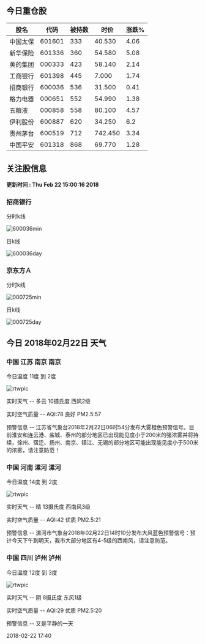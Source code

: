 
## 今日重仓股 

|股名|代码|被持数|时价|涨跌%|
|---|---|---|---|---|
|中国太保|601601|333|40.530|4.06|
|新华保险|601336|360|54.580|5.08|
|美的集团|000333|423|58.140|2.14|
|工商银行|601398|445|7.000|1.74|
|招商银行|600036|536|31.500|0.41|
|格力电器|000651|552|54.990|1.38|
|五粮液|000858|558|80.100|4.57|
|伊利股份|600887|620|34.250|6.2|
|贵州茅台|600519|712|742.450|3.34|
|中国平安|601318|868|69.770|1.28|

## 关注股信息
**更新时间 : Thu Feb 22 15:00:16 2018**
### 招商银行 
分时k线

![600036min](http://image.sinajs.cn/newchart/min/n/sh600036.gif)

日k线

![600036day](http://image.sinajs.cn/newchart/daily/n/sh600036.gif)

### 京东方Ａ 
分时k线

![000725min](http://image.sinajs.cn/newchart/min/n/sz000725.gif)

日k线

![000725day](http://image.sinajs.cn/newchart/daily/n/sz000725.gif)
## 今日 2018年02月22日 天气
### 中国 江苏 南京 南京

今日温度 11度 到 2度

![rtwpic](http://app1.showapi.com/weather/icon/day/01.png)

实时天气 -- 多云 10摄氏度 西风2级

实时空气质量 -- AQI:78 良好 PM2.5:57

预警信息 -- 江苏省气象台2018年2月22日06时54分发布大雾橙色预警信号。目前淮安和连云港、盐城、泰州的部分地区已出现能见度小于200米的强浓雾并将持续，徐州、宿迁、扬州、南京、镇江、无锡的部分地区可能出现能见度小于500米的浓雾，请注意防范！
    
### 中国 河南 漯河 漯河

今日温度 14度 到 2度

![rtwpic](http://app1.showapi.com/weather/icon/day/00.png)

实时天气 -- 晴 13摄氏度 西南风3级

实时空气质量 -- AQI:42 优质 PM2.5:21

预警信息 -- 漯河市气象台2018年02月22日14时10分发布大风蓝色预警信号：预计今天下午到明天，我市大部分地区有4-5级的西南风，请注意防范。
    
### 中国 四川 泸州 泸州

今日温度 12度 到 3度

![rtwpic](http://app1.showapi.com/weather/icon/day/02.png)

实时天气 -- 阴 8摄氏度 东风1级

实时空气质量 -- AQI:29 优质 PM2.5:20

预警信息 -- 又是平静的一天
    
2018-02-22 17:40